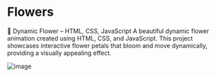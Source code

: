 # Flowers
🌸 Dynamic Flower – HTML, CSS, JavaScript A beautiful dynamic flower animation created using HTML, CSS, and JavaScript. This project showcases interactive flower petals that bloom and move dynamically, providing a visually appealing effect.

![image](https://github.com/user-attachments/assets/39cf3fef-ebdb-479b-bc6a-725d4e871210)
